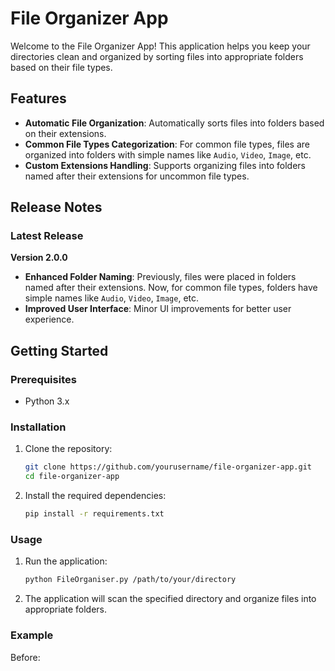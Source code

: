 # File Organizer App

Welcome to the File Organizer App! This application helps you keep your directories clean and organized by sorting files into appropriate folders based on their file types.

## Features

- **Automatic File Organization**: Automatically sorts files into folders based on their extensions.
- **Common File Types Categorization**: For common file types, files are organized into folders with simple names like `Audio`, `Video`, `Image`, etc.
- **Custom Extensions Handling**: Supports organizing files into folders named after their extensions for uncommon file types.

## Release Notes

### Latest Release

**Version 2.0.0**

- **Enhanced Folder Naming**: Previously, files were placed in folders named after their extensions. Now, for common file types, folders have simple names like `Audio`, `Video`, `Image`, etc.
- **Improved User Interface**: Minor UI improvements for better user experience.

## Getting Started

### Prerequisites

- Python 3.x

### Installation

1. Clone the repository:

   ```sh
   git clone https://github.com/yourusername/file-organizer-app.git
   cd file-organizer-app
   ```

2. Install the required dependencies:
   ```sh
   pip install -r requirements.txt
   ```

### Usage

1. Run the application:

   ```sh
   python FileOrganiser.py /path/to/your/directory
   ```

2. The application will scan the specified directory and organize files into appropriate folders.

### Example

Before:
